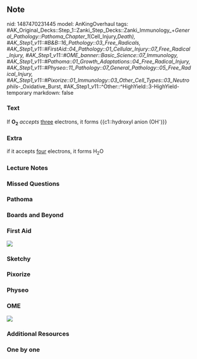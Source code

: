 ## Note
nid: 1487470231445
model: AnKingOverhaul
tags: #AK_Original_Decks::Step_1::Zanki_Step_Decks::Zanki_Immunology_+_General_Pathology::Pathoma_Chapter_1_(Cell_Injury,_Death), #AK_Step1_v11::#B&B::16_Pathology::03_Free_Radicals, #AK_Step1_v11::#FirstAid::04_Pathology::01_Cellular_Injury::07_Free_Radical_Injury, #AK_Step1_v11::#OME_banner::Basic_Science::07_Immunology, #AK_Step1_v11::#Pathoma::01_Growth_Adaptations::04_Free_Radical_Injury, #AK_Step1_v11::#Physeo::11_Pathology::07_General_Pathology::05_Free_Radical_Injury, #AK_Step1_v11::#Pixorize::01_Immunology::03_Other_Cell_Types::03_Neutrophils_-_Oxidative_Burst, #AK_Step1_v11::^Other::^HighYield::3-HighYield-temporary
markdown: false

### Text
<div>
  If <b>O<sub>2</sub></b> <i>accepts</i> <u>three</u> electrons, it
  forms {{c1::hydroxyl anion (OH<sup>-</sup>)}}
</div>

### Extra
if it accepts <u>four</u> electrons, it forms H<sub>2</sub>O

### Lecture Notes


### Missed Questions


### Pathoma


### Boards and Beyond


### First Aid
<img src="tmpkxdcJT.png">

### Sketchy


### Pixorize


### Physeo


### OME
<div class="ome-widget">
  <a href=
  "https://onlinemeded.org/spa/immunology?ref=anki"><img src=
  "_OME_AnkiFlashcards_Topic_6.png"></a>
</div>

### Additional Resources


### One by one

